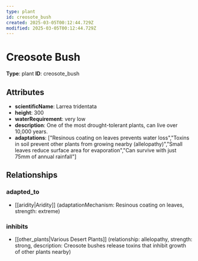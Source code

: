 ```yaml
---
type: plant
id: creosote_bush
created: 2025-03-05T00:12:44.729Z
modified: 2025-03-05T00:12:44.729Z
---
```


# Creosote Bush

**Type**: plant
**ID**: creosote_bush

## Attributes

- **scientificName**: Larrea tridentata
- **height**: 300
- **waterRequirement**: very low
- **description**: One of the most drought-tolerant plants, can live over 10,000 years.
- **adaptations**: ["Resinous coating on leaves prevents water loss","Toxins in soil prevent other plants from growing nearby (allelopathy)","Small leaves reduce surface area for evaporation","Can survive with just 75mm of annual rainfall"]

## Relationships

### adapted_to

- [[aridity|Aridity]] (adaptationMechanism: Resinous coating on leaves, strength: extreme)

### inhibits

- [[other_plants|Various Desert Plants]] (relationship: allelopathy, strength: strong, description: Creosote bushes release toxins that inhibit growth of other plants nearby)

